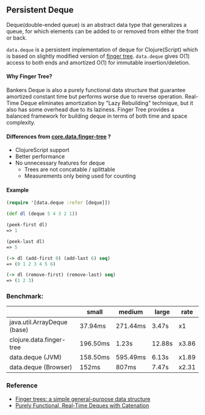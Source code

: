 ## Persistent Deque

Deque(double-ended queue) is an abstract data type that generalizes a queue,
for which elements can be added to or removed from either the front or back.

`data.deque` is a persistent implementation of deque for Clojure(Script)
which is based on slightly modified version of [finger tree](https://en.wikipedia.org/wiki/Finger_tree).
`data.deque` gives O(1) access to both ends and amortized O(1) for immutable insertion/deletion.   


#### Why Finger Tree?

Bankers Deque is also a purely functional data structure that guarantee amortized constant time but performs worse due to reverse operation. 
Real-Time Deque eliminates amortization by "Lazy Rebuilding" technique, but it also has some overhead due to its laziness.
Finger Tree provides a balanced framework for building deque in terms of both time and space complexity.


#### Differences from [core.data.finger-tree](https://github.com/clojure/data.finger-tree) ? 
 - ClojureScript support
 - Better performance
 - No unnecessary features for deque
   - Trees are not concatable / splittable
   - Measurements only being used for counting


#### Example

```clj
(require '[data.deque :refer [deque]])

(def dl (deque 5 4 3 2 1))

(peek-first dl)
=> 1

(peek-last dl)
=> 5

(-> dl (add-first 0) (add-last 6) seq)
=> (0 1 2 3 4 5 6)

(-> dl (remove-first) (remove-last) seq)
=> (1 2 3)
```


### Benchmark:

|                             | small    | medium   | large  | rate  |
| --------------------------- | -------- | -------- | ------ | ----- |
| java.util.ArrayDeque (base) | 37.94ms  | 271.44ms | 3.47s  | x1    |
| clojure.data.finger-tree    | 196.50ms | 1.23s    | 12.88s | x3.86 |
| data.deque (JVM)            | 158.50ms | 595.49ms | 6.13s  | x1.89 |
| data.deque (Browser)        | 152ms    | 807ms    | 7.47s  | x2.31 |


### Reference
 - [Finger trees: a simple general-purpose data structure](http://www.soi.city.ac.uk/~ross/papers/FingerTree.pdf)
 - [Purely Functional, Real-Time Deques with Catenation](http://www.math.tau.ac.il/~haimk/adv-ds-2000/jacm-final.pdf)
